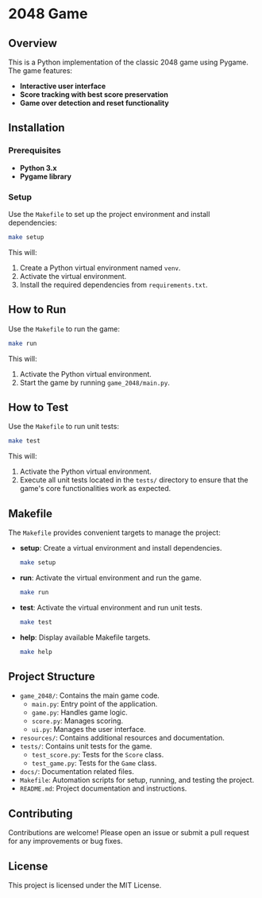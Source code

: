 # 2048 Game

## Overview

This is a Python implementation of the classic 2048 game using Pygame. The game features:

- **Interactive user interface**
- **Score tracking with best score preservation**
- **Game over detection and reset functionality**

## Installation

### Prerequisites

- **Python 3.x**
- **Pygame library**

### Setup

Use the `Makefile` to set up the project environment and install dependencies:

```bash
make setup
```

This will:

1. Create a Python virtual environment named `venv`.
2. Activate the virtual environment.
3. Install the required dependencies from `requirements.txt`.

## How to Run

Use the `Makefile` to run the game:

```bash
make run
```

This will:

1. Activate the Python virtual environment.
2. Start the game by running `game_2048/main.py`.

## How to Test

Use the `Makefile` to run unit tests:

```bash
make test
```

This will:

1. Activate the Python virtual environment.
2. Execute all unit tests located in the `tests/` directory to ensure that the game's core functionalities work as expected.

## Makefile

The `Makefile` provides convenient targets to manage the project:

- **setup**: Create a virtual environment and install dependencies.

  ```bash
  make setup
  ```

- **run**: Activate the virtual environment and run the game.

  ```bash
  make run
  ```

- **test**: Activate the virtual environment and run unit tests.

  ```bash
  make test
  ```

- **help**: Display available Makefile targets.

  ```bash
  make help
  ```

## Project Structure

- `game_2048/`: Contains the main game code.
  - `main.py`: Entry point of the application.
  - `game.py`: Handles game logic.
  - `score.py`: Manages scoring.
  - `ui.py`: Manages the user interface.
- `resources/`: Contains additional resources and documentation.
- `tests/`: Contains unit tests for the game.
  - `test_score.py`: Tests for the `Score` class.
  - `test_game.py`: Tests for the `Game` class.
- `docs/`: Documentation related files.
- `Makefile`: Automation scripts for setup, running, and testing the project.
- `README.md`: Project documentation and instructions.

## Contributing

Contributions are welcome! Please open an issue or submit a pull request for any improvements or bug fixes.

## License

This project is licensed under the MIT License.
